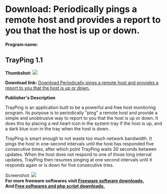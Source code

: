 # Download: Periodically pings a remote host and provides a report to you that the host is up or down.

**Program name:**

## TrayPing 1.1

  
**Thumbshot:** ![](http://www.freewarefiles.com/screenshot/trayping_md.gif)   
  
**Download link:** [Download Periodically pings a remote host and provides a report to you that the host is up or down.](http://freesoftwares.boysofts.com/TrayPing_program_19764.html)  
  


**Publisher's Description**  
  


TrayPing is an application built to be a powerful and free host monitoring program. Its purpose is to periodically "ping" a remote host and provide a simple and unobtrusive way to report to you that the host is up or down. It does this by placing a red heart icon in the system tray if the host is up, and a dark blue icon in the tray when the host is down. 

TrayPing is smart enough to not waste too much network bandwidth. It pings the host in one-second intervals until the host has responded five consecutive times, after which point TrayPing waits 30 seconds between updates. When the host does not respond to one of those long interval updates, TrayPing then resumes pinging at one second intervals until it responds again or is down for five consecutive tries.

  
  
Screenshot: ![](http://www.freewarefiles.com/screenshot/trayping.gif)   
**For more freeware softwares visit [Freeware software downloads.](http://freesoftwares.boysofts.com/)**   
**And [Free softwares and php script downloads.](http://www.boysofts.com/)**
